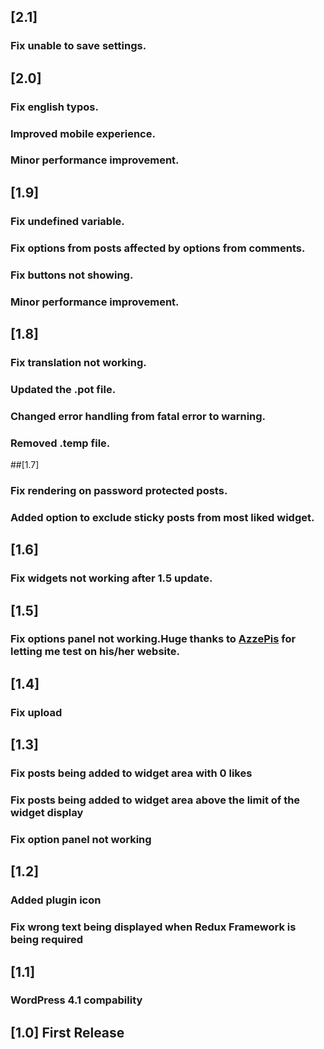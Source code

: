 ## [2.1] 
### Fix unable to save settings.
## [2.0] 
### Fix english typos.
### Improved mobile experience.
### Minor performance improvement.
## [1.9] 
### Fix undefined variable.
### Fix options from posts affected by options from comments.
### Fix buttons not showing.
### Minor performance improvement.
## [1.8] 
### Fix translation not working.
### Updated the .pot file.
### Changed error handling from fatal error to warning.
### Removed .temp file.
##[1.7]
### Fix rendering on password protected posts.
### Added option to exclude sticky posts from most liked widget.
## [1.6]
### Fix widgets not working after 1.5 update.
## [1.5] 
### Fix options panel not working.Huge thanks to [AzzePis](https://wordpress.org/support/profile/azzepis) for letting me test on his/her website.
## [1.4] 
### Fix upload
## [1.3] 
### Fix posts being added to widget area with 0 likes
### Fix posts being added to widget area above the limit of the widget display
### Fix option panel not working
## [1.2]
### Added plugin icon
### Fix wrong text being displayed when Redux Framework is being required
## [1.1]
### WordPress 4.1 compability
## [1.0] First Release